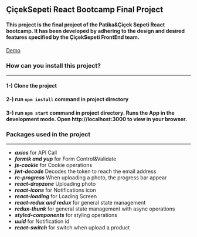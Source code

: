 ## ÇiçekSepeti React Bootcamp Final Project
#### This project is the final project of the Patika&Çiçek Sepeti React bootcamp. It has been developed by adhering to the design and desired features specified by the ÇiçekSepeti FrontEnd team.
[Demo](https://ciceksepetibootcampfinalmuratakbaba.netlify.app/)
### How can you install this project?
***
#### 1-) Clone the project
#### 2-) run `npm install` command in project directory
#### 3-) run `npm start` command in project directory. Runs the App in the development mode. Open http://localhost:3000 to view in your browser.
### Packages used in the project
***
- ***axios*** for API Call
- ***formik and yup*** for Form Control&Validate
- ***js-cookie*** for Cookie operations
- ***jwt-decode*** Decodes the token to reach the email address
- ***rc-progress*** When uploading a photo, the progress bar appear
- ***react-dropzone*** Uploading photo
- ***react-icons*** for Notifications icon
- ***react-loading*** for Loading Screen
- ***react-redux and redux*** for general state management
- ***redux-thunk*** for general state management with async operations
- ***styled-components*** for styling operations
- ***uuid*** for Notification id
- ***react-switch*** for switch when upload a product


